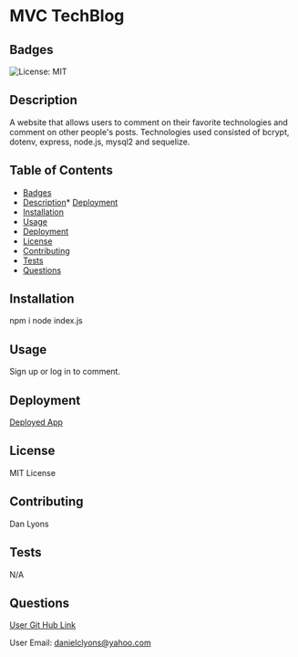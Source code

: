 # MVC TechBlog  

## Badges

![License: MIT](https://img.shields.io/badge/License-MIT-yellow.svg)

## Description

A website that allows users to comment on their favorite technologies and comment on other people's posts. Technologies used consisted of bcrypt, dotenv, express, node.js, mysql2 and sequelize.

## Table of Contents
* [Badges](#badges)
* [Description](#description)* [Deployment](#deployed)
* [Installation](#installation)
* [Usage](#usage)
* [Deployment](#deployed)
* [License](#license)
* [Contributing](#contributing)
* [Tests](#tests)
* [Questions](#questions)

## Installation

npm i    node index.js

## Usage 

Sign up or log in to comment.

## Deployment

[Deployed App](https://mvc-tech-blog-dan.herokuapp.com/)


## License

MIT License

## Contributing

Dan Lyons

## Tests

N/A

## Questions

[User Git Hub Link](https://github.com/https://github.com/dancl6/MVC-TechBlog/  "Git Hub Link")

User Email: danielclyons@yahoo.com
